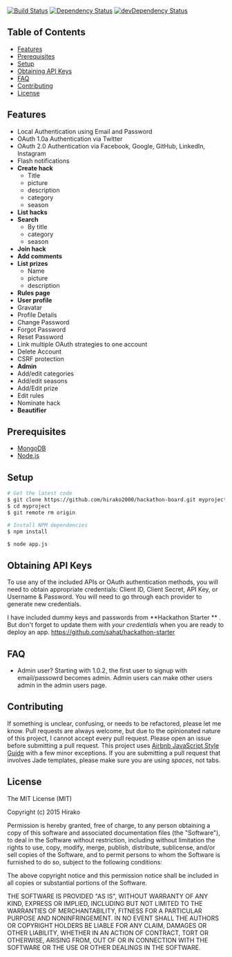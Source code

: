 [![Build Status](https://travis-ci.org/hirako2000/hackathon-board.svg?branch=master)](https://travis-ci.org/hirako2000/hackathon-board)
[![Dependency Status](https://david-dm.org/hirako2000/hackathon-board.svg)](https://david-dm.org/hirako2000/hackathon-board)
[![devDependency Status](https://david-dm.org/hirako2000/hackathon-board/dev-status.svg)](https://david-dm.org/hirako2000/hackathon-board#info=devDependencies)

Table of Contents
-----------------

- [Features](#features)
- [Prerequisites](#prerequisites)
- [Setup](#setup)
- [Obtaining API Keys](#obtaining-api-keys)
- [FAQ](#faq)
- [Contributing](#contributing)
- [License](#license)

Features
--------

- Local Authentication using Email and Password
- OAuth 1.0a Authentication via Twitter
- OAuth 2.0 Authentication via Facebook, Google, GitHub, LinkedIn, Instagram
- Flash notifications
- **Create hack**
  * Title
  * picture 
  * description
  * category
  * season
- **List hacks** 
- **Search**
  * By title
  * category
  * season
- **Join hack**
- **Add comments**
- **List prizes**
  * Name
  * picture
  * description
- **Rules page**  
- **User profile**
 - Gravatar
 - Profile Details
 - Change Password
 - Forgot Password
 - Reset Password
 - Link multiple OAuth strategies to one account
 - Delete Account
- CSRF protection
- **Admin**
 - Add/edit categories
 - Add/edit seasons
 - Add/Edit prize
 - Edit rules
 - Nominate hack
- **Beautifier**

Prerequisites
-------------

- [MongoDB](http://www.mongodb.org/downloads)
- [Node.js](http://nodejs.org)


Setup
-------------

```bash
# Get the latest code
$ git clone https://github.com/hirako2000/hackathon-board.git myproject
$ cd myproject
$ git remote rm origin

# Install NPM dependencies
$ npm install

$ node app.js
```

Obtaining API Keys
------------------

To use any of the included APIs or OAuth authentication methods, you will need
to obtain appropriate credentials: Client ID, Client Secret, API Key, or
Username & Password. You will need to go through each provider to generate new
credentials.

I have included dummy keys and passwords from **Hackathon Starter ** . But don't forget to update
them with *your credentials* when you are ready to deploy an app.
https://github.com/sahat/hackathon-starter

FAQ
---
- Admin user?
Starting with 1.0.2, the first user to signup with email/passowrd becomes admin.
Admin users can make other users admin in the admin users page.

Contributing
------------

If something is unclear, confusing, or needs to be refactored, please let me know.
Pull requests are always welcome, but due to the opinionated nature of this
project, I cannot accept every pull request. Please open an issue before
submitting a pull request. This project uses
[Airbnb JavaScript Style Guide](https://github.com/airbnb/javascript) with a
few minor exceptions. If you are submitting a pull request that involves
Jade templates, please make sure you are using *spaces*, not tabs.

License
-------

The MIT License (MIT)

Copyright (c) 2015 Hirako

Permission is hereby granted, free of charge, to any person obtaining a copy of this software and associated documentation files (the "Software"), to deal in the Software without restriction, including without limitation the rights to use, copy, modify, merge, publish, distribute, sublicense, and/or sell copies of the Software, and to permit persons to whom the Software is furnished to do so, subject to the following conditions:

The above copyright notice and this permission notice shall be included in all copies or substantial portions of the Software.

THE SOFTWARE IS PROVIDED "AS IS", WITHOUT WARRANTY OF ANY KIND, EXPRESS OR IMPLIED, INCLUDING BUT NOT LIMITED TO THE WARRANTIES OF MERCHANTABILITY, FITNESS FOR A PARTICULAR PURPOSE AND NONINFRINGEMENT. IN NO EVENT SHALL THE AUTHORS OR COPYRIGHT HOLDERS BE LIABLE FOR ANY CLAIM, DAMAGES OR OTHER LIABILITY, WHETHER IN AN ACTION OF CONTRACT, TORT OR OTHERWISE, ARISING FROM, OUT OF OR IN CONNECTION WITH THE SOFTWARE OR THE USE OR OTHER DEALINGS IN THE SOFTWARE.


